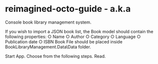 # reimagined-octo-guide - a.k.a
Console book library management system. 

If you wish to import a JSON book list, the Book model should contain the following properties:
      ○ Name
      ○ Author
      ○ Category
      ○ Language
      ○ Publication date
      ○ ISBN
Book File should be placed inside BookLibraryManagement.Data\Data folder. 

Start App.
Choose from the following steps. 
Read.

